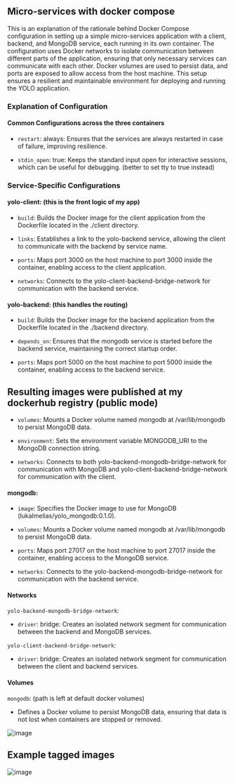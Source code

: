 ## Micro-services with docker compose 

This is an explanation of the rationale behind Docker Compose configuration in setting up a simple micro-services application with a client, backend, and MongoDB service, each running in its own container. The configuration uses Docker networks to isolate communication between different parts of the application, ensuring that only necessary services can communicate with each other. Docker volumes are used to persist data, and ports are exposed to allow access from the host machine. This setup ensures a resilient and maintainable environment for deploying and running the YOLO application.


### Explanation of Configuration

#### Common Configurations across the three containers

- `restart`: always: Ensures that the services are always restarted in case of failure, improving resilience.
  
- `stdin_open`: true: Keeps the standard input open for interactive sessions, which can be useful for debugging. (better to set tty to true instead)



### Service-Specific Configurations

#### yolo-client: (this is the front logic of my app)

- `build`: Builds the Docker image for the client application from the Dockerfile located in the ./client directory.
  
- `links`: Establishes a link to the yolo-backend service, allowing the client to communicate with the backend by service name.
  
- `ports`: Maps port 3000 on the host machine to port 3000 inside the container, enabling access to the client application.
  
- `networks`: Connects to the yolo-client-backend-bridge-network for communication with the backend service.


####  yolo-backend: (this handles the routing)

- `build`: Builds the Docker image for the backend application from the Dockerfile located in the ./backend directory.

- `depends_on`: Ensures that the mongodb service is started before the backend service, maintaining the correct startup order.

- `ports`: Maps port 5000 on the host machine to port 5000 inside the container, enabling access to the backend service.

## Resulting images were published at my dockerhub registry (public mode)



- `volumes`: Mounts a Docker volume named mongodb at /var/lib/mongodb to persist MongoDB data.

- `environment`: Sets the environment variable MONGODB_URI to the MongoDB connection string.

- `networks`: Connects to both yolo-backend-mongodb-bridge-network for communication with MongoDB and yolo-client-backend-bridge-network for communication with the client.


####  mongodb:

- `image`: Specifies the Docker image to use for MongoDB (lukalmelias/yolo_mongodb:0.1.0).

- `volumes`: Mounts a Docker volume named mongodb at /var/lib/mongodb to persist MongoDB data.

- `ports`: Maps port 27017 on the host machine to port 27017 inside the container, enabling access to the MongoDB service.

- `networks`: Connects to the yolo-backend-mongodb-bridge-network for communication with the backend service.

####  Networks

`yolo-backend-mongodb-bridge-network`:

- `driver`: bridge: Creates an isolated network segment for communication between the backend and MongoDB services.

`yolo-client-backend-bridge-network`:

- `driver`: bridge: Creates an isolated network segment for communication between the client and backend services.

####  Volumes

`mongodb`: (path is left at default docker volumes)

- Defines a Docker volume to persist MongoDB data, ensuring that data is not lost when containers are stopped or removed.


![image](https://github.com/LukaLmelias/yolo/assets/71344715/5a323057-e037-400a-864e-05ef38b9f8da)


## Example tagged images

![image](https://github.com/LukaLmelias/yolo/assets/71344715/d49ea02c-3cae-4811-93aa-09a73a27c31f)

